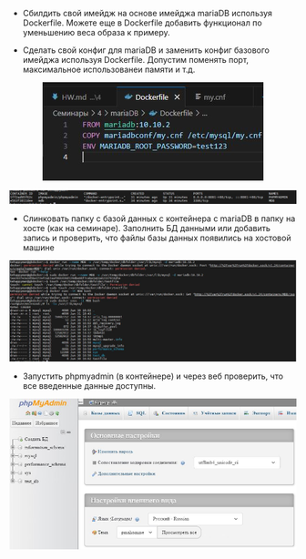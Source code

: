 - Сбилдить свой имейдж на основе имейджа mariaDB используя Dockerfile. Можете еще в Dockerfile добавить функционал по уменьшению веса образа к примеру.

- Сделать свой конфиг для mariaDB и заменить конфиг базового имейджа используя Dockerfile. Допустим поменять порт, максимальное использованеи памяти и т.д.

<center>

![web-phpmyadmin](./img/1.JPG)

</center>


<center>

![web-phpmyadmin](./img/2.JPG)

</center>

- Слинковать папку с базой данных с контейнера с mariaDB в папку на хосте (как на семинаре). Заполнить БД данными или добавить запись и проверить, что файлы базы данных появились на хостовой машине

<center>

![web-phpmyadmin](./img/3.JPG)

</center>

- Запустить phpmyadmin (в контейнере) и через веб проверить, что все введенные данные доступны.

<center>

![web-phpmyadmin](./img/4.JPG)

</center>